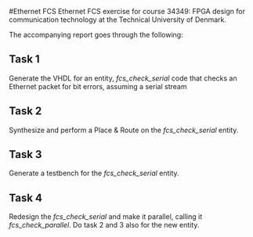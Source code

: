 #Ethernet FCS 
Ethernet FCS exercise for course 34349: FPGA design for communication technology at the Technical University of Denmark.


The accompanying report goes through the following:

## Task 1
Generate the VHDL for an entity, *fcs\_check\_serial* code that checks an Ethernet packet for bit errors, assuming a serial stream

## Task 2
Synthesize and perform a Place & Route on the *fcs\_check\_serial* entity.

## Task 3
Generate a testbench for the *fcs\_check\_serial* entity.

## Task 4
Redesign the *fcs\_check\_serial* and make it parallel, calling it *fcs\_check\_parallel*. Do task 2 and 3 also for the new entity.
